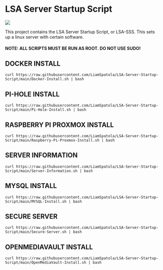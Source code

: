 # LSA Server Startup Script #
  
<img src="https://licensebuttons.net/l/by-nd/3.0/88x31.png">

This project contains the LSA Server Startup Script, or LSA-SSS. This sets up a linux server with certain software.

#### NOTE: ALL SCRIPTS MUST BE RUN AS ROOT. DO NOT USE SUDO! ####

## DOCKER INSTALL ##
`curl https://raw.githubusercontent.com/LiamSpatola/LSA-Server-Startup-Script/main/Docker-Install.sh | bash`

## PI-HOLE INSTALL ##
`curl https://raw.githubusercontent.com/LiamSpatola/LSA-Server-Startup-Script/main/Pi-Hole-Install.sh | bash`

## RASPBERRY PI PROXMOX INSTALL ##
`curl https://raw.githubusercontent.com/LiamSpatola/LSA-Server-Startup-Script/main/Raspberry-Pi-Proxmox-Install.sh | bash`

## SERVER INFORMATION ##
`curl https://raw.githubusercontent.com/LiamSpatola/LSA-Server-Startup-Script/main/Server-Information.sh | bash`

## MYSQL INSTALL ##
`curl https://raw.githubusercontent.com/LiamSpatola/LSA-Server-Startup-Script/main/MYSQL-Install.sh | bash`

## SECURE SERVER ##
`curl https://raw.githubusercontent.com/LiamSpatola/LSA-Server-Startup-Script/main/Secure-Server.sh | bash`

## OPENMEDIAVAULT INSTALL ##
`curl https://raw.githubusercontent.com/LiamSpatola/LSA-Server-Startup-Script/main/OpenMediaVault-Install.sh | bash`
